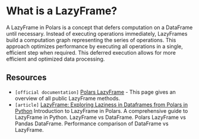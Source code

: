 # What is a LazyFrame?

A LazyFrame in Polars is a concept that defers computation on a DataFrame until necessary. Instead of executing operations immediately, LazyFrames build a computation graph representing the series of operations. This approach optimizes performance by executing all operations in a single, efficient step when required. This deferred execution allows for more efficient and optimized data processing.

## Resources 

* `[official documentation]` [Polars LazyFrame](https://docs.pola.rs/api/python/stable/reference/lazyframe/index.html) - This page gives an overview of all public LazyFrame methods.
* `[article]` [LazyFrame: Exploring Laziness in Dataframes from Polars in Python](https://medium.com/@HeCanThink/lazyframe-exploring-laziness-in-dataframes-from-polars-in-python-46da61d48e79)  Introduction to LazyFrame in Polars. A comprehensive guide to LazyFrame in Python. LazyFrame vs DataFrame. Polars LazyFrame vs Pandas DataFrame. Performance comparison of DataFrame vs LazyFrame. 